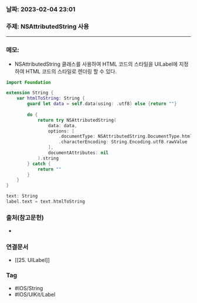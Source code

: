 ### 날짜: 2023-02-04 23:01

### 주제: NSAttributedString 사용
---
### 메모: 
- NSAttributedString 클래스를 사용하여 HTML 코드의 스타일을 UILabel에 지정하여 HTML 코드의 스타일로 렌더링 할 수 있다. 
~~~ swift
import Foundation

extension String {
    var htmlToString: String {
        guard let data = self.data(using: .utf8) else {return ""}
        
        do {
            return try NSAttributedString(
                data: data,
                options: [
                    .documentType: NSAttributedString.DocumentType.html,
                    .characterEncoding: String.Encoding.utf8.rawValue
                ],
                documentAttributes: nil
            ).string
        } catch {
            return ""
        }
    }
}

text: String 
label.text = text.htmlToString
~~~

### 출처(참고문헌) 
- 

### 연결문서 
- [[25. UILabel]]

### Tag
- #IOS/String
- #IOS/UIKit/Label 